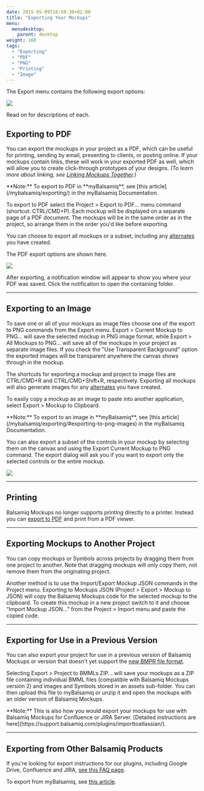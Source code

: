 ```yaml
---
date: 2015-05-09T16:59:30+02:00
title: "Exporting Your Mockups"
menu:
  menudesktop:
    parent: desktop
weight: 160
tags:
  - "Exporting"
  - "PDF"
  - "PNG"
  - "Printing"
  - "Image"
---
```


The Export menu contains the following export options:

![](//media.balsamiq.com/img/support/docs/m4d/b3/export-menu.png)

Read on for descriptions of each.

## Exporting to PDF

You can export the mockups in your project as a PDF, which can be useful for printing, sending by email, presenting to clients, or posting online. If your mockups contain links, these will work in your exported PDF as well, which will allow you to create click-through prototypes of your designs. _(To learn more about linking, see [Linking Mockups Together](/desktop/linking/).)_

<span class="alert alert-info show" role="alert">
**Note:** To export to PDF in **myBalsamiq**, see [this article](/mybalsamiq/exporting/) in the myBalsamiq Documentation.
</span>

To export to PDF select the Project > Export to PDF... menu command (shortcut: CTRL/CMD+P). Each mockup will be displayed on a separate page of a PDF document. The mockups will be in the same order as in the project, so arrange them in the order you'd like before exporting.

You can choose to export all mockups or a subset, including any [alternates](/desktop/alternates/) you have created.

The PDF export options are shown here.

![](//media.balsamiq.com/img/support/docs/m4d/b3/export-options.png)

After exporting, a notification window will appear to show you where your PDF was saved. Click the notification to open the containing folder.

* * *

## Exporting to an Image

To save one or all of your mockups as image files choose one of the export to PNG commands from the Export menu. Export > Current Mockup to PNG... will save the selected mockup in PNG image format, while Export > All Mockups to PNG... will save all of the mockups in your project as separate image files. If you check the "Use Transparent Background" option the exported images will be transparent anywhere the canvas shows through in the mockup.

The shortcuts for exporting a mockup and project to image files are CTRL/CMD+R and CTRL/CMD+Shift+R, respectively. Exporting all mockups will also generate images for any [alternates](/desktop/alternates/) you have created.

To easily copy a mockup as an image to paste into another application, select Export > Mockup to Clipboard.

<span class="alert alert-info show" role="alert">
**Note:** To export to an image in **myBalsamiq**, see [this article](/mybalsamiq/exporting/#exporting-to-png-images) in the myBalsamiq Documentation.
</span>

You can also export a subset of the controls in your mockup by selecting them on the canvas and using the Export Current Mockup to PNG command. The export dialog will ask you if you want to export only the selected controls or the entire mockup.

![](//media.balsamiq.com/img/support/docs/m4d/b3/export-selected.png)

* * *

## Printing

Balsamiq Mockups no longer supports printing directly to a printer. Instead you can [export to PDF](#exporting-to-pdf) and print from a PDF viewer.

* * *

## Exporting Mockups to Another Project

You can copy mockups or Symbols across projects by dragging them from one project to another. Note that dragging mockups will only copy them, not remove them from the originating project.

Another method is to use the Import/Export Mockup JSON commands in the Project menu. Exporting to Mockups JSON (Project > Export > Mockup to JSON) will copy the Balsamiq Mockups code for the selected mockup to the clipboard. To create this mockup in a new project switch to it and choose “Import Mockup JSON…” from the Project > Import menu and paste the copied code.

* * *

## Exporting for Use in a Previous Version

You can also export your project for use in a previous version of Balsamiq Mockups or version that doesn't yet support the [new BMPR file format](/desktop/intro/#projects).

Selecting Export > Project to BMMLs ZIP... will save your mockups as a ZIP file containing individual BMML files (compatible with Balsamiq Mockups version 2) and images and Symbols stored in an assets sub-folder. You can then upload this file to myBalsamiq or unzip it and open the mockups with an older version of Balsamiq Mockups.

<span class="alert alert-info show" role="alert">
**Note:** This is also how you would export your mockups for use with Balsamiq Mockups for Confluence or JIRA Server. [Detailed instructions are here](https://support.balsamiq.com/plugins/importtoatlassian/).
</span>

* * *

## Exporting from Other Balsamiq Products

If you're looking for export instructions for our plugins, including Google Drive, Confluence and JIRA, [see this FAQ page](https://support.balsamiq.com/plugins/importtoatlassian/).

To export from myBalsamiq, see [this article](/mybalsamiq/sharing/).